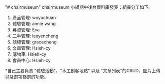 "# chairmuseum" 
chairmuseum 小組期中後台資料庫發表；組員分工如下: 
1. 產品管理: wuyuchuan
2. 體驗管理: annie wang
3. 募資管理: Eva
4. 二手管理: leeyencheng
5. 競標管理: gracecheng
6. 文章管理: Hsieh-cy
7. 購物車: Hsieh-cy
8. 會員中心: Hsieh-cy

*自己主要負責 "體驗活動"、"木工創客地點" 以及 "文章列表"的CRUD、圖片上傳以及選項篩選的功能。
